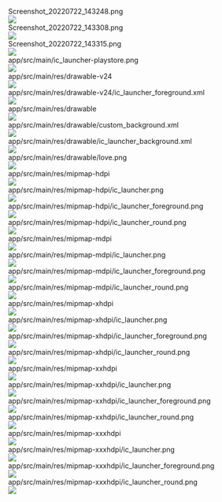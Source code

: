 Screenshot_20220722_143248.png  
<img src="https://github.com/azuredragon3000/googleconsole_cunghoangdao_app201/blob/master/Screenshot_20220722_143248.png" />   
Screenshot_20220722_143308.png  
<img src="https://github.com/azuredragon3000/googleconsole_cunghoangdao_app201/blob/master/Screenshot_20220722_143308.png" />   
Screenshot_20220722_143315.png  
<img src="https://github.com/azuredragon3000/googleconsole_cunghoangdao_app201/blob/master/Screenshot_20220722_143315.png" />   
app/src/main/ic_launcher-playstore.png  
<img src="https://github.com/azuredragon3000/googleconsole_cunghoangdao_app201/blob/master/app/src/main/ic_launcher-playstore.png" />   
app/src/main/res/drawable-v24  
<img src="https://github.com/azuredragon3000/googleconsole_cunghoangdao_app201/blob/master/app/src/main/res/drawable-v24" />   
app/src/main/res/drawable-v24/ic_launcher_foreground.xml  
<img src="https://github.com/azuredragon3000/googleconsole_cunghoangdao_app201/blob/master/app/src/main/res/drawable-v24/ic_launcher_foreground.xml" />   
app/src/main/res/drawable  
<img src="https://github.com/azuredragon3000/googleconsole_cunghoangdao_app201/blob/master/app/src/main/res/drawable" />   
app/src/main/res/drawable/custom_background.xml  
<img src="https://github.com/azuredragon3000/googleconsole_cunghoangdao_app201/blob/master/app/src/main/res/drawable/custom_background.xml" />   
app/src/main/res/drawable/ic_launcher_background.xml  
<img src="https://github.com/azuredragon3000/googleconsole_cunghoangdao_app201/blob/master/app/src/main/res/drawable/ic_launcher_background.xml" />   
app/src/main/res/drawable/love.png  
<img src="https://github.com/azuredragon3000/googleconsole_cunghoangdao_app201/blob/master/app/src/main/res/drawable/love.png" />   
app/src/main/res/mipmap-hdpi  
<img src="https://github.com/azuredragon3000/googleconsole_cunghoangdao_app201/blob/master/app/src/main/res/mipmap-hdpi" />   
app/src/main/res/mipmap-hdpi/ic_launcher.png  
<img src="https://github.com/azuredragon3000/googleconsole_cunghoangdao_app201/blob/master/app/src/main/res/mipmap-hdpi/ic_launcher.png" />   
app/src/main/res/mipmap-hdpi/ic_launcher_foreground.png  
<img src="https://github.com/azuredragon3000/googleconsole_cunghoangdao_app201/blob/master/app/src/main/res/mipmap-hdpi/ic_launcher_foreground.png" />   
app/src/main/res/mipmap-hdpi/ic_launcher_round.png  
<img src="https://github.com/azuredragon3000/googleconsole_cunghoangdao_app201/blob/master/app/src/main/res/mipmap-hdpi/ic_launcher_round.png" />   
app/src/main/res/mipmap-mdpi  
<img src="https://github.com/azuredragon3000/googleconsole_cunghoangdao_app201/blob/master/app/src/main/res/mipmap-mdpi" />   
app/src/main/res/mipmap-mdpi/ic_launcher.png  
<img src="https://github.com/azuredragon3000/googleconsole_cunghoangdao_app201/blob/master/app/src/main/res/mipmap-mdpi/ic_launcher.png" />   
app/src/main/res/mipmap-mdpi/ic_launcher_foreground.png  
<img src="https://github.com/azuredragon3000/googleconsole_cunghoangdao_app201/blob/master/app/src/main/res/mipmap-mdpi/ic_launcher_foreground.png" />   
app/src/main/res/mipmap-mdpi/ic_launcher_round.png  
<img src="https://github.com/azuredragon3000/googleconsole_cunghoangdao_app201/blob/master/app/src/main/res/mipmap-mdpi/ic_launcher_round.png" />   
app/src/main/res/mipmap-xhdpi  
<img src="https://github.com/azuredragon3000/googleconsole_cunghoangdao_app201/blob/master/app/src/main/res/mipmap-xhdpi" />   
app/src/main/res/mipmap-xhdpi/ic_launcher.png  
<img src="https://github.com/azuredragon3000/googleconsole_cunghoangdao_app201/blob/master/app/src/main/res/mipmap-xhdpi/ic_launcher.png" />   
app/src/main/res/mipmap-xhdpi/ic_launcher_foreground.png  
<img src="https://github.com/azuredragon3000/googleconsole_cunghoangdao_app201/blob/master/app/src/main/res/mipmap-xhdpi/ic_launcher_foreground.png" />   
app/src/main/res/mipmap-xhdpi/ic_launcher_round.png  
<img src="https://github.com/azuredragon3000/googleconsole_cunghoangdao_app201/blob/master/app/src/main/res/mipmap-xhdpi/ic_launcher_round.png" />   
app/src/main/res/mipmap-xxhdpi  
<img src="https://github.com/azuredragon3000/googleconsole_cunghoangdao_app201/blob/master/app/src/main/res/mipmap-xxhdpi" />   
app/src/main/res/mipmap-xxhdpi/ic_launcher.png  
<img src="https://github.com/azuredragon3000/googleconsole_cunghoangdao_app201/blob/master/app/src/main/res/mipmap-xxhdpi/ic_launcher.png" />   
app/src/main/res/mipmap-xxhdpi/ic_launcher_foreground.png  
<img src="https://github.com/azuredragon3000/googleconsole_cunghoangdao_app201/blob/master/app/src/main/res/mipmap-xxhdpi/ic_launcher_foreground.png" />   
app/src/main/res/mipmap-xxhdpi/ic_launcher_round.png  
<img src="https://github.com/azuredragon3000/googleconsole_cunghoangdao_app201/blob/master/app/src/main/res/mipmap-xxhdpi/ic_launcher_round.png" />   
app/src/main/res/mipmap-xxxhdpi  
<img src="https://github.com/azuredragon3000/googleconsole_cunghoangdao_app201/blob/master/app/src/main/res/mipmap-xxxhdpi" />   
app/src/main/res/mipmap-xxxhdpi/ic_launcher.png  
<img src="https://github.com/azuredragon3000/googleconsole_cunghoangdao_app201/blob/master/app/src/main/res/mipmap-xxxhdpi/ic_launcher.png" />   
app/src/main/res/mipmap-xxxhdpi/ic_launcher_foreground.png  
<img src="https://github.com/azuredragon3000/googleconsole_cunghoangdao_app201/blob/master/app/src/main/res/mipmap-xxxhdpi/ic_launcher_foreground.png" />   
app/src/main/res/mipmap-xxxhdpi/ic_launcher_round.png  
<img src="https://github.com/azuredragon3000/googleconsole_cunghoangdao_app201/blob/master/app/src/main/res/mipmap-xxxhdpi/ic_launcher_round.png" />   
